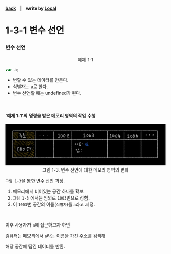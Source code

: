 <p>

#### [back](../../../README.md) &nbsp;&nbsp; | &nbsp;&nbsp; write by [Local](https://github.com/blocallee)

</p>

# 1-3-1 변수 선언

### 변수 선언

<p align="center">예제 1-1</p>

```jsx
var a;
```

- 변할 수 있는 데이터를 만든다.
- 식별자는 a로 한다.
- 변수 선언할 떄는 undefined가 된다.

<br>

#### '예제 1-1'의 명령을 받은 메모리 영역의 작업 수행

<p align="center">
  <img src="../../../image/01.데이터타입/variable_memory_1-3.jpeg">
그림 1-3. 변수 선언에 대한 메모리 영역의 변화
</p>
<p>

`그림 1-3`을 통한 변수 선언 과정.

</p>

1. 메모리에서 비어있는 공간 하나를 확보.
2. `그림 1-3` 에서는 임의로 `1003`번으로 정함.
3. 이 `1003`번 공간의 이름(`식별자`)를 `a`라고 지정.

<br>

<p>

이후 사용자가 `a`에 접근하고자 하면

</p>
<p>

컴퓨터는 메모리에서 `a`라는 이름을 가진 주소를 검색해

</p>
<p>해당 공간에 담긴 데이터를 반환.</p>

